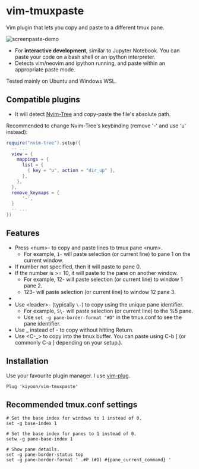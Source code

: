 # vim-tmuxpaste
Vim plugin that lets you copy and paste to a different tmux pane.

![screenpaste-demo](https://user-images.githubusercontent.com/12980409/199625262-e4e6b901-11e8-47b9-8b30-91809281f6be.gif)

- For **interactive development**, similar to Jupyter Notebook. You can paste your code on a bash shell or an ipython interpreter.
- Detects vim/neovim and ipython running, and paste within an appropriate paste mode.

Tested mainly on Ubuntu and Windows WSL.

## Compatible plugins
- It will detect [Nvim-Tree](https://github.com/nvim-tree/nvim-tree) and copy-paste the file's absolute path.

Recommended to change Nvim-Tree's keybinding (remove '-' and use 'u' instead):

```lua
require("nvim-tree").setup({
  -- ...
  view = {
	mappings = {
	  list = {
		{ key = "u", action = "dir_up" },
	  },
	},
  },
  remove_keymaps = {
	  '-',
  }
  -- ...
})
```


## Features
- Press \<num\>- to copy and paste lines to tmux pane \<num\>.
  - For example, `1-` will paste selection (or current line) to pane 1 on the current window.
- If number not specified, then it will paste to pane 0.
- If the number is >= 10, it will paste to the pane on another window.
  - For example, 12- will paste selection (or current line) to window 1 pane 2.
  - 123- will paste selection (or current line) to window 12 pane 3.
-
- Use \<leader\>- (typically `\-`) to copy using the unique pane identifier.
  - For example, `5\-` will paste selection (or current line) to the %5 pane.
  - Use `set -g pane-border-format "#D"` in the tmux.conf to see the pane identifier.
- Use _ instead of - to copy without hitting Return.
- Use \<C-\_\> to copy into the tmux buffer. You can paste using C-b \] (or commonly C-a \] depending on your setup.).


## Installation

Use your favourite plugin manager. I use [vim-plug](https://github.com/junegunn/vim-plug).  
```vim
Plug 'kiyoon/vim-tmuxpaste'
```

## Recommended tmux.conf settings
```tmux
# Set the base index for windows to 1 instead of 0.
set -g base-index 1

# Set the base index for panes to 1 instead of 0.
setw -g pane-base-index 1

# Show pane details.
set -g pane-border-status top
set -g pane-border-format ' .#P (#D) #{pane_current_command} '
```
